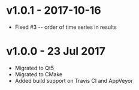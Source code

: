 # v1.0.1 - 2017-10-16
* Fixed #3 -- order of time series in results

# v1.0.0 - 23 Jul 2017
* Migrated to Qt5
* Migrated to CMake
* Added build support on Travis CI and AppVeyor
